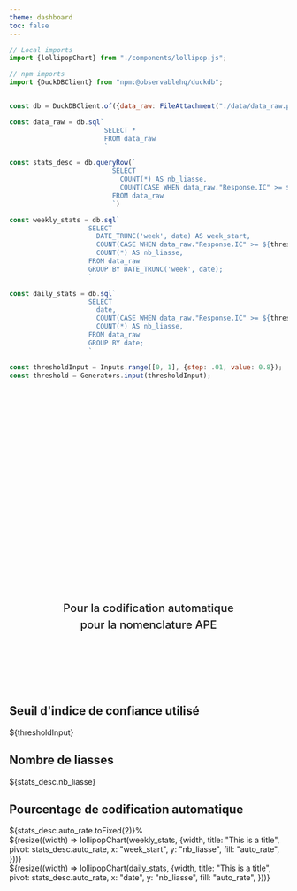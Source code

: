 ```yaml
---
theme: dashboard
toc: false
---
```


```js
// Local imports
import {lollipopChart} from "./components/lollipop.js";

// npm imports
import {DuckDBClient} from "npm:@observablehq/duckdb";
```

```js
```

```js
const db = DuckDBClient.of({data_raw: FileAttachment("./data/data_raw.parquet")});
```

```js
const data_raw = db.sql`
                        SELECT * 
                        FROM data_raw
                        `

const stats_desc = db.queryRow(`
                          SELECT 
                            COUNT(*) AS nb_liasse, 
                            COUNT(CASE WHEN data_raw."Response.IC" >= ${threshold} THEN 1 END ) * 100.0 / COUNT(*) AS auto_rate,
                          FROM data_raw
                          `)

const weekly_stats = db.sql`
                    SELECT
                      DATE_TRUNC('week', date) AS week_start,
                      COUNT(CASE WHEN data_raw."Response.IC" >= ${threshold} THEN 1 END) / COUNT(*) AS auto_rate,
                      COUNT(*) AS nb_liasse, 
                    FROM data_raw
                    GROUP BY DATE_TRUNC('week', date);
                    `

const daily_stats = db.sql`
                    SELECT
                      date,
                      COUNT(CASE WHEN data_raw."Response.IC" >= ${threshold} THEN 1 END) / COUNT(*) AS auto_rate,
                      COUNT(*) AS nb_liasse, 
                    FROM data_raw
                    GROUP BY date;
                    `
```

```js
const thresholdInput = Inputs.range([0, 1], {step: .01, value: 0.8});
const threshold = Generators.input(thresholdInput);
```

<div class="hero">
  <h1>Tableau de bord de surveillance</h1>
  <h2> Pour la codification automatique pour la nomenclature APE</h2>
</div>


<div class="grid grid-cols-3">
  <div class="card">
    <h2>Seuil d'indice de confiance utilisé</h2>
    <span class="big">${thresholdInput}</span>
  </div>
  <div class="card">
    <h2>Nombre de liasses</h2>
    <span class="big">${stats_desc.nb_liasse}</span>
  </div>
  <div class="card">
    <h2>Pourcentage de codification automatique</h2>
    <span class="big">${stats_desc.auto_rate.toFixed(2)}%</span>
  </div>
</div>


<div class="grid grid-cols-1">
  <div class="card">
    ${resize((width) => lollipopChart(weekly_stats, {width,
     title: "This is a title",
     pivot: stats_desc.auto_rate,
     x: "week_start",
     y: "nb_liasse",
     fill: "auto_rate",
     }))}
  </div>
</div>

<div class="grid grid-cols-1">
  <div class="card">
    ${resize((width) => lollipopChart(daily_stats, {width,
     title: "This is a title",
     pivot: stats_desc.auto_rate,
     x: "date",
     y: "nb_liasse",
     fill: "auto_rate",
     }))}
  </div>
</div>



<style>

.hero {
  display: flex;
  flex-direction: column;
  align-items: center;
  font-family: var(--sans-serif);
  margin: 4rem 0 8rem;
  text-wrap: balance;
  text-align: center;
}

.hero h1 {
  margin: 1rem 0;
  padding: 1rem 0;
  max-width: none;
  font-size: 14vw;
  font-weight: 900;
  line-height: 1;
  background: linear-gradient(30deg, var(--theme-foreground-focus), currentColor);
  -webkit-background-clip: text;
  -webkit-text-fill-color: transparent;
  background-clip: text;
}

.hero h2 {
  margin: 0;
  max-width: 34em;
  font-size: 20px;
  font-style: initial;
  font-weight: 500;
  line-height: 1.5;
  color: var(--theme-foreground-muted);
}

@media (min-width: 640px) {
  .hero h1 {
    font-size: 90px;
  }
}

</style>
